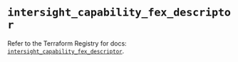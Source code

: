 # `intersight_capability_fex_descriptor`

Refer to the Terraform Registry for docs: [`intersight_capability_fex_descriptor`](https://registry.terraform.io/providers/ciscodevnet/intersight/1.0.71/docs/resources/capability_fex_descriptor).
